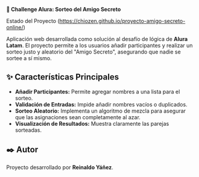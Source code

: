 **🎁 Challenge Alura: Sorteo del Amigo Secreto**

Estado del Proyecto (https://chiozen.github.io/proyecto-amigo-secreto-online/)

Aplicación web desarrollada como solución al desafío de lógica de **Alura Latam**. El proyecto permite a los usuarios añadir participantes y realizar un sorteo justo y aleatorio del "Amigo Secreto", asegurando que nadie se sortee a sí mismo.

## ✨ Características Principales

-   **Añadir Participantes:** Permite agregar nombres a una lista para el sorteo.
-   **Validación de Entradas:** Impide añadir nombres vacíos o duplicados.
-   **Sorteo Aleatorio:** Implementa un algoritmo de mezcla para asegurar que las asignaciones sean completamente al azar.
-   **Visualización de Resultados:** Muestra claramente las parejas sorteadas.

## ✒️ Autor

Proyecto desarrollado por **Reinaldo Yáñez**.

